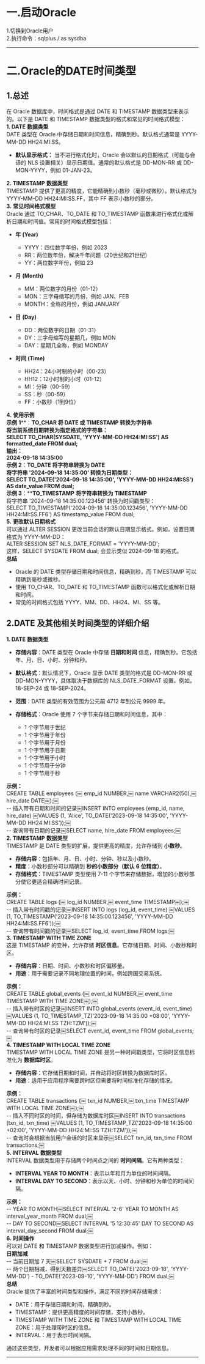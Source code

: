 # 一.启动Oracle

1.切换到Oracle用户  
2.执行命令：sqlplus / as sysdba
 
---------------------------------------------------------------------------------
 
# 二.Oracle的DATE时间类型

## 1.总述

在 Oracle 数据库中，时间格式是通过 DATE 和 TIMESTAMP 数据类型来表示的。以下是 DATE 和 TIMESTAMP 数据类型的格式和常见的时间格式模型：  
**1. DATE** **数据类型**  
DATE 类型在 Oracle 中存储日期和时间信息，精确到秒。默认格式通常是 YYYY-MM-DD HH24:MI:SS。

- **默认显示格式：** 当不进行格式化时，Oracle 会以默认的日期格式（可能与会话的 NLS 设置相关）显示日期值。通常的默认格式是 DD-MON-RR 或 DD-MON-YYYY，例如 01-JAN-23。

**2. TIMESTAMP** **数据类型**  
TIMESTAMP 提供了更高的精度，它能精确到小数秒（毫秒或微秒）。默认格式为 YYYY-MM-DD HH24:MI:SS.FF，其中 FF 表示小数秒的部分。  
**3.** **常见时间格式模型**  
Oracle 通过 TO_CHAR、TO_DATE 和 TO_TIMESTAMP 函数来进行格式化或解析日期和时间值。常用的时间格式模型包括：

- **年** **(Year)**
    
    - YYYY：四位数字年份，例如 2023
    - RR：两位数年份，解决千年问题（20世纪和21世纪）
    - YY：两位数字年份，例如 23
- **月** **(Month)**
    
    - MM：两位数字的月份（01-12）
    - MON：三字母缩写的月份，例如 JAN、FEB
    - MONTH：全称的月份，例如 JANUARY
- **日** **(Day)**
    
    - DD：两位数字的日期（01-31）
    - DY：三字母缩写的星期几，例如 MON
    - DAY：星期几全称，例如 MONDAY
- **时间** **(Time)**
    
    - HH24：24小时制的小时（00-23）
    - HH12：12小时制的小时（01-12）
    - MI：分钟（00-59）
    - SS：秒（00-59）
    - FF：小数秒（1到9位）

**4.** **使用示例**  
**示例** **1****：****TO_CHAR** **将** **DATE** **或** **TIMESTAMP** **转换为字符串**  
将当前系统日期转换为指定格式的字符串：  
SELECT TO_CHAR(SYSDATE, 'YYYY-MM-DD HH24:MI:SS') AS formatted_date FROM dual;  
输出：  
2024-09-18 14:35:00  
**示例** **2****：****TO_DATE** **将字符串转换为** **DATE**  
将字符串 '2024-09-18 14:35:00' 转换为日期类型：  
SELECT TO_DATE('2024-09-18 14:35:00', 'YYYY-MM-DD HH24:MI:SS') AS date_value FROM dual;  
**示例** **3****：****TO_TIMESTAMP** **将字符串转换为** **TIMESTAMP**  
将字符串 '2024-09-18 14:35:00.123456' 转换为时间戳类型：  
SELECT TO_TIMESTAMP('2024-09-18 14:35:00.123456', 'YYYY-MM-DD HH24:MI:SS.FF6') AS timestamp_value FROM dual;  
**5.** **更改默认日期格式**  
可以通过 ALTER SESSION 更改当前会话的默认日期显示格式。例如，设置日期格式为 YYYY-MM-DD：  
ALTER SESSION SET NLS_DATE_FORMAT = 'YYYY-MM-DD';  
这样，SELECT SYSDATE FROM dual; 会显示类似 2024-09-18 的格式。  
**总结**

- Oracle 的 DATE 类型存储日期和时间信息，精确到秒，而 TIMESTAMP 可以精确到毫秒或微秒。
- 使用 TO_CHAR、TO_DATE 和 TO_TIMESTAMP 函数可以格式化或解析日期和时间。
- 常见的时间格式包括 YYYY、MM、DD、HH24、MI、SS 等。
   

## 2.DATE 及其他相关时间类型的详细介绍

**1. DATE** **数据类型**

- **存储内容**：DATE 类型在 Oracle 中存储 **日期和时间** 信息，精确到秒。它包括年、月、日、小时、分钟和秒。
- **默认格式**：默认情况下，Oracle 显示 DATE 类型的格式是 DD-MON-RR 或 DD-MON-YYYY，具体取决于数据库的 NLS_DATE_FORMAT 设置。例如，18-SEP-24 或 18-SEP-2024。
- **范围**：DATE 类型的有效范围为公元前 4712 年到公元 9999 年。
- **存储格式**：Oracle 使用 7 个字节来存储日期和时间信息，其中：
    
    - 1 个字节用于世纪
    - 1 个字节用于年份
    - 1 个字节用于月份
    - 1 个字节用于日期
    - 1 个字节用于小时
    - 1 个字节用于分钟
    - 1 个字节用于秒

**示例：**  
CREATE TABLE employees (￼ emp_id NUMBER,￼ name VARCHAR2(50),￼ hire_date DATE￼);￼  
-- 插入带有日期和时间的记录￼INSERT INTO employees (emp_id, name, hire_date) ￼VALUES (1, 'Alice', TO_DATE('2023-09-18 14:35:00', 'YYYY-MM-DD HH24:MI:SS'));￼  
-- 查询带有日期的记录￼SELECT name, hire_date FROM employees;￼  
**2. TIMESTAMP** **数据类型**  
TIMESTAMP 是 DATE 类型的扩展，提供更高的精度，允许存储到 **小数秒**。

- **存储内容**：包括年、月、日、小时、分钟、秒以及小数秒。
- **精度**：小数秒部分可以精确到 **秒的小数部分（默认** **6** **位精度）**。
- **存储格式**：TIMESTAMP 类型使用 7-11 个字节来存储数据，增加的小数秒部分使它更适合精确时间记录。

**示例：**  
CREATE TABLE logs (￼ log_id NUMBER,￼ event_time TIMESTAMP￼);￼  
-- 插入带有时间戳的记录￼INSERT INTO logs (log_id, event_time) ￼VALUES (1, TO_TIMESTAMP('2023-09-18 14:35:00.123456', 'YYYY-MM-DD HH24:MI:SS.FF6'));￼  
-- 查询带有时间戳的记录￼SELECT log_id, event_time FROM logs;￼  
**3. TIMESTAMP WITH TIME ZONE**  
这是 TIMESTAMP 的变种，允许存储 **时区信息**。它存储日期、时间、小数秒和时区。

- **存储内容**：日期、时间、小数秒和时区偏移量。
- **用途**：用于需要记录不同地理位置的时间，例如跨国交易系统。

**示例：**  
CREATE TABLE global_events (￼ event_id NUMBER,￼ event_time TIMESTAMP WITH TIME ZONE￼);￼  
-- 插入带有时区的记录￼INSERT INTO global_events (event_id, event_time) ￼VALUES (1, TO_TIMESTAMP_TZ('2023-09-18 14:35:00 +08:00', 'YYYY-MM-DD HH24:MI:SS TZH:TZM'));￼  
-- 查询带有时区的记录￼SELECT event_id, event_time FROM global_events;￼  
**4. TIMESTAMP WITH LOCAL TIME ZONE**  
TIMESTAMP WITH LOCAL TIME ZONE 是另一种时间戳类型，它将时区信息标准化为 **数据库时区**。

- **存储内容**：它存储日期和时间，并自动将时区转换为数据库时区。
- **用途**：适用于应用程序需要跨时区但需要将时间标准化存储的情况。

**示例：**  
CREATE TABLE transactions (￼ txn_id NUMBER,￼ txn_time TIMESTAMP WITH LOCAL TIME ZONE￼);￼  
-- 插入不同时区的时间，但存储为数据库时区￼INSERT INTO transactions (txn_id, txn_time) ￼VALUES (1, TO_TIMESTAMP_TZ('2023-09-18 14:35:00 +02:00', 'YYYY-MM-DD HH24:MI:SS TZH:TZM'));￼  
-- 查询时会根据当前用户会话的时区来显示￼SELECT txn_id, txn_time FROM transactions;￼  
**5. INTERVAL** **数据类型**  
INTERVAL 数据类型用于存储两个时间点之间的 **时间间隔**。它有两种类型：

- **INTERVAL YEAR TO MONTH**：表示以年和月为单位的时间间隔。
- **INTERVAL DAY TO SECOND**：表示以天、小时、分钟和秒为单位的时间间隔。

**示例：**  
-- YEAR TO MONTH￼SELECT INTERVAL '2-6' YEAR TO MONTH AS interval_year_month FROM dual;￼  
-- DAY TO SECOND￼SELECT INTERVAL '5 12:30:45' DAY TO SECOND AS interval_day_second FROM dual;￼  
**6.** **时间操作**  
可以对 DATE 和 TIMESTAMP 数据类型进行加减操作。例如：  
**日期加减**  
-- 当前日期加 7 天￼SELECT SYSDATE + 7 FROM dual;￼  
-- 两个日期相减，得到天数差异￼SELECT TO_DATE('2023-09-18', 'YYYY-MM-DD') - TO_DATE('2023-09-10', 'YYYY-MM-DD') FROM dual;￼  
**总结**  
Oracle 提供了丰富的时间类型和操作，满足不同的时间存储需求：

- DATE：用于存储日期和时间，精确到秒。
- TIMESTAMP：提供更高精度的时间存储，支持小数秒。
- TIMESTAMP WITH TIME ZONE 和 TIMESTAMP WITH LOCAL TIME ZONE：用于处理带时区的信息。
- INTERVAL：用于表示时间间隔。

通过这些类型，开发者可以根据应用需求处理不同的时间和日期信息。
 
---------------------------------------------------------------------------------